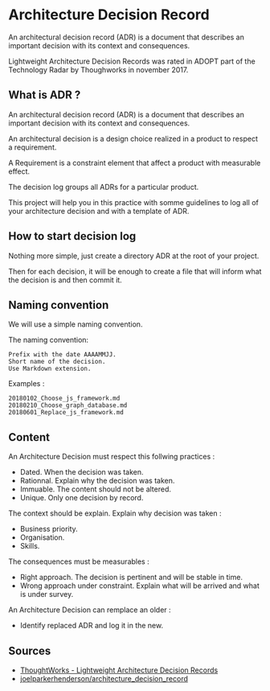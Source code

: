 # Architecture Decision Record 

An architectural decision record (ADR) is a document that describes an important decision with its context and consequences.

Lightweight Architecture Decision Records was rated in ADOPT part of the Technology Radar by Thoughworks in november 2017.

## What is ADR ?

An architectural decision record (ADR) is a document that describes an important decision with its context and consequences.

An architectural decision is a design choice realized in a product to respect a requirement.

A Requirement is a constraint element that affect a product with measurable effect.

The decision log groups all ADRs for a particular product.

This project will help you in this practice with somme guidelines to log all of your architecture decision and with a template of ADR.

## How to start decision log

Nothing more simple, just create a directory ADR at the root of your project.

Then for each decision, it will be enough to create a file that will inform what the decision is and then commit it.

## Naming convention

We will use a simple naming convention.

The naming convention:
```
Prefix with the date AAAAMMJJ.
Short name of the decision.
Use Markdown extension.
```

Examples :
```
20180102_Choose_js_framework.md
20180210_Choose_graph_database.md
20180601_Replace_js_framework.md
```

## Content

An Architecture Decision must respect this follwing practices :
- Dated. When the decision was taken.
- Rationnal. Explain why the decision was taken.
- Immuable. The content should not be altered. 
- Unique. Only one decision by record.

The context should be explain. Explain why decision was taken :
- Business priority.
- Organisation.
- Skills.

The consequences must be measurables :
- Right approach. The decision is pertinent and will be stable in time.
- Wrong approach under constraint. Explain what will be arrived and what is under survey.

An Architecture Decision can remplace an older :
- Identify replaced ADR and log it in the new.


## Sources

- [ThoughtWorks - Lightweight Architecture Decision Records](https://www.thoughtworks.com/radar/techniques/lightweight-architecture-decision-records)
- [joelparkerhenderson/architecture_decision_record](https://github.com/joelparkerhenderson/architecture_decision_record)